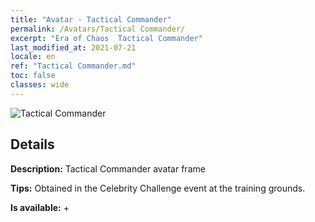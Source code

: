 ```yaml
---
title: "Avatar - Tactical Commander"
permalink: /Avatars/Tactical Commander/
excerpt: "Era of Chaos  Tactical Commander"
last_modified_at: 2021-07-21
locale: en
ref: "Tactical Commander.md"
toc: false
classes: wide
---
```

 ![Tactical Commander](/images/a/avatarFrame_20.png)

## Details

 **Description:** Tactical Commander avatar frame 

 **Tips:** Obtained in the Celebrity Challenge event at the training grounds. 

 **Is available:**  + 

